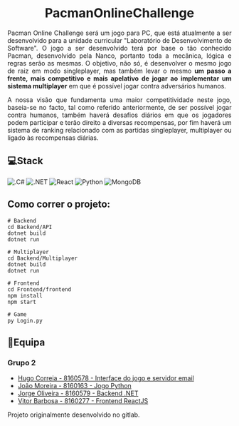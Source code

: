 <div align="center">
<h1>PacmanOnlineChallenge </h1></div>
<p align="justify">Pacman Online Challenge será um jogo para PC, que está atualmente a ser desenvolvido para a unidade curricular "Laboratório de Desenvolvimento de Software". 
O jogo a ser desenvolvido terá por base o tão conhecido Pacman, desenvolvido pela Nanco, portanto toda a mecânica, lógica e regras serão as mesmas. O objetivo, não só, é  desenvolver o mesmo jogo de raiz em modo singleplayer, mas também levar o mesmo <b>um passo a frente, mais competitivo e mais apelativo de jogar ao implementar um sistema multiplayer</b> em que é possível jogar contra adversários humanos.</p>
<p align="justify">A nossa visão que fundamenta uma maior competitividade neste jogo, baseia-se no facto,  tal como referido anteriormente, de ser possível jogar contra humanos, também haverá desafios diários em que os jogadores podem participar e terão direito a diversas recompensas, por fim haverá um sistema de ranking relacionado com as partidas singleplayer, multiplayer ou ligado às recompensas diárias.</p>

## 💻Stack

![.C#](https://img.shields.io/badge/C%23-239120?style=for-the-badge&logo=c-sharp&logoColor=white)
![.NET](https://img.shields.io/badge/.NET-5C2D91?style=for-the-badge&logo=.net&logoColor=white)
![React](https://img.shields.io/badge/React-20232A?style=for-the-badge&logo=react&logoColor=61DAFB)
![Python](https://img.shields.io/badge/Python-3776AB?style=for-the-badge&logo=python&logoColor=white)
![MongoDB](https://img.shields.io/badge/MongoDB-4EA94B?style=for-the-badge&logo=mongodb&logoColor=white)

## Como correr o projeto:
 
```
# Backend
cd Backend/API
dotnet build
dotnet run

# Multiplayer
cd Backend/Multiplayer
dotnet build
dotnet run

# Frontend
cd Frontend/frontend
npm install
npm start

# Game
py Login.py
```
## 👦Equipa
### Grupo 2 
<ul>
 <li> 
<a href="https://github.com/hrscorreia">Hugo Correia - 8160578 - Interface do jogo e servidor email </a>
</li>
  <li>
<a href="https://github.com/xPromate">João Moreira - 8160163 - Jogo Python</a>
</li>
<li> 
<a href="https://github.com/jdro10">Jorge Oliveira - 8160579 - Backend .NET</a>
</li>
<li>
<a href="https://github.com/RAJ66">Vitor Barbosa - 8160277 - Frontend ReactJS</a>
</li>
</ul>

<p>Projeto originalmente desenvolvido no gitlab.<p>
